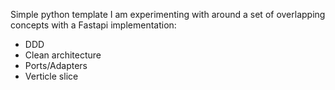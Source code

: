 Simple python template I am experimenting with around a set of overlapping concepts with a Fastapi implementation:
* DDD
* Clean architecture
* Ports/Adapters
* Verticle slice
